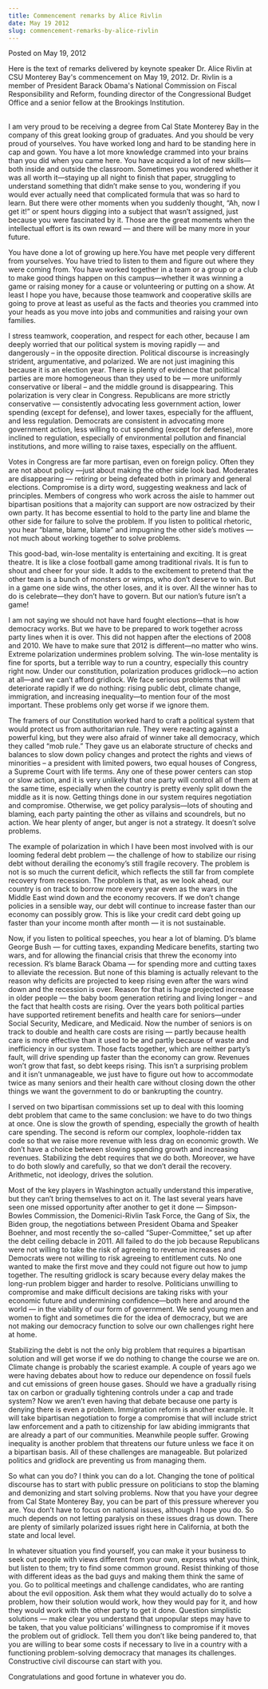 ```yaml
---
title: Commencement remarks by Alice Rivlin
date: May 19 2012
slug: commencement-remarks-by-alice-rivlin
---
```


 



<span class="date">Posted on May 19, 2012    </span>
<p>Here is the text of remarks delivered by keynote speaker Dr.
Alice Rivlin at CSU Monterey Bay&apos;s commencement on May 19,
2012.&#xA0;Dr. Rivlin is a member of President Barack Obama&apos;s
National Commission on Fiscal Responsibility and Reform, founding
director of the Congressional Budget Office and a senior fellow at
the Brookings Institution.</p>
<p><br>
I am very proud to be receiving a degree from Cal State Monterey
Bay in the company of this great looking group of graduates. And
you should be very proud of yourselves. You have worked long and
hard to be standing here in cap and gown. You have a lot more
knowledge crammed into your brains than you did when you came here.
You have acquired a lot of new skills&#x2014;both inside and outside the
classroom. Sometimes you wondered whether it was all worth
it&#x2014;staying up all night to finish that paper, struggling to
understand something that didn&#x2019;t make sense to you, wondering if
you would ever actually need that complicated formula that was so
hard to learn. But there were other moments when you suddenly
thought, &#x201C;Ah, now I get it!&#x201D; or spent hours digging into a subject
that wasn&#x2019;t assigned, just because you were fascinated by it. Those
are the great moments when the intellectual effort is its own
reward &#x2014; and there will be many more in your future.</br></p>
<p>You have done a lot of growing up here.You have met people very
different from yourselves. You have tried to listen to them and
figure out where they were coming from. You have worked together in
a team or a group or a club to make good things happen on this
campus&#x2014;whether it was winning a game or raising money for a cause
or volunteering or putting on a show. At least I hope you have,
because those teamwork and cooperative skills are going to prove at
least as useful as the facts and theories you crammed into your
heads as you move into jobs and communities and raising your own
families.</p>
<p>I stress teamwork, cooperation, and respect for each other,
because I am deeply worried that our political system is moving
rapidly &#x2014; and dangerously &#x2013; in the opposite direction. Political
discourse is increasingly strident, argumentative, and polarized.
We are not just imagining this because it is an election year.
There is plenty of evidence that political parties are more
homogeneous than they used to be &#x2014; more uniformly conservative or
liberal &#x2013; and the middle ground is disappearing. This polarization
is very clear in Congress. Republicans are more strictly
conservative &#x2014; consistently advocating less government action,
lower spending (except for defense), and lower taxes, especially
for the affluent, and less regulation. Democrats are consistent in
advocating more government action, less willing to cut spending
(except for defense), more inclined to regulation, especially of
environmental pollution and financial institutions, and more
willing to raise taxes, especially on the affluent.</p>
<p>Votes in Congress are far more partisan, even on foreign policy.
Often they are not about policy &#x2014;just about making the other side
look bad. Moderates are disappearing &#x2014; retiring or being defeated
both in primary and general elections. Compromise is a dirty word,
suggesting weakness and lack of principles. Members of congress who
work across the aisle to hammer out bipartisan positions that a
majority can support are now ostracized by their own party. It has
become essential to hold to the party line and blame the other side
for failure to solve the problem. If you listen to political
rhetoric, you hear &#x201C;blame, blame, blame&#x201D; and impugning the other
side&#x2019;s motives &#x2014; not much about working together to solve
problems.</p>
<p>This good-bad, win-lose mentality is entertaining and exciting.
It is great theatre. It is like a close football game among
traditional rivals. It is fun to shout and cheer for your side. It
adds to the excitement to pretend that the other team is a bunch of
monsters or wimps, who don&#x2019;t deserve to win. But in a game one side
wins, the other loses, and it is over. All the winner has to do is
celebrate&#x2014;they don&#x2019;t have to govern. But our nation&#x2019;s future isn&#x2019;t
a game!</p>
<p>I am not saying we should not have hard fought elections&#x2014;that is
how democracy works. But we have to be prepared to work together
across party lines when it is over. This did not happen after the
elections of 2008 and 2010. We have to make sure that 2012 is
different&#x2014;no matter who wins. Extreme polarization undermines
problem solving. The win-lose mentality is fine for sports, but a
terrible way to run a country, especially this country right now.
Under our constitution, polarization produces gridlock&#x2014;no action at
all&#x2014;and we can&#x2019;t afford gridlock. We face serious problems that
will deteriorate rapidly if we do nothing: rising public debt,
climate change, immigration, and increasing inequality&#x2014;to mention
four of the most important. These problems only get worse if we
ignore them.</p>
<p>The framers of our Constitution worked hard to craft a political
system that would protect us from authoritarian rule. They were
reacting against a powerful king, but they were also afraid of
winner take all democracy, which they called &#x201C;mob rule.&#x201D; They gave
us an elaborate structure of checks and balances to slow down
policy changes and protect the rights and views of minorities &#x2013; a
president with limited powers, two equal houses of Congress, a
Supreme Court with life terms. Any one of these power centers can
stop or slow action, and it is very unlikely that one party will
control all of them at the same time, especially when the country
is pretty evenly split down the middle as it is now. Getting things
done in our system requires negotiation and compromise. Otherwise,
we get policy paralysis&#x2014;lots of shouting and blaming, each party
painting the other as villains and scoundrels, but no action. We
hear plenty of anger, but anger is not a strategy. It doesn&#x2019;t solve
problems.</p>
<p>The example of polarization in which I have been most involved
with is our looming federal debt problem &#x2014; the challenge of how to
stabilize our rising debt without derailing the economy&#x2019;s still
fragile recovery. The problem is not is so much the current
deficit, which reflects the still far from complete recovery from
recession. The problem is that, as we look ahead, our country is on
track to borrow more every year even as the wars in the Middle East
wind down and the economy recovers. If we don&#x2019;t change policies in
a sensible way, our debt will continue to increase faster than our
economy can possibly grow. This is like your credit card debt going
up faster than your income month after month &#x2014; it is not
sustainable.</p>
<p>Now, if you listen to political speeches, you hear a lot of
blaming. D&#x2019;s blame George Bush &#x2014; for cutting taxes, expanding
Medicare benefits, starting two wars, and for allowing the
financial crisis that threw the economy into recession. R&#x2019;s blame
Barack Obama &#x2014; for spending more and cutting taxes to alleviate the
recession. But none of this blaming is actually relevant to the
reason why deficits are projected to keep rising even after the
wars wind down and the recession is over. Reason for that is huge
projected increase in older people &#x2014; the baby boom generation
retiring and living longer &#x2013; and the fact that health costs are
rising. Over the years both political parties have supported
retirement benefits and health care for seniors&#x2014;under Social
Security, Medicare, and Medicaid. Now the number of seniors is on
track to double and health care costs are rising &#x2014; partly because
health care is more effective than it used to be and partly because
of waste and inefficiency in our system. Those facts together,
which are neither party&#x2019;s fault, will drive spending up faster than
the economy can grow. Revenues won&#x2019;t grow that fast, so debt keeps
rising. This isn&#x2019;t a surprising problem and it isn&#x2019;t unmanageable,
we just have to figure out how to accommodate twice as many seniors
and their health care without closing down the other things we want
the government to do or bankrupting the country.</p>
<p>I served on two bipartisan commissions set up to deal with this
looming debt problem that came to the same conclusion: we have to
do two things at once. One is slow the growth of spending,
especially the growth of health care spending. The second is reform
our complex, loophole-ridden tax code so that we raise more revenue
with less drag on economic growth. We don&#x2019;t have a choice between
slowing spending growth and increasing revenues. Stabilizing the
debt requires that we do both. Moreover, we have to do both slowly
and carefully, so that we don&#x2019;t derail the recovery. Arithmetic,
not ideology, drives the solution.</p>
<p>Most of the key players in Washington actually understand this
imperative, but they can&#x2019;t bring themselves to act on it. The last
several years have seen one missed opportunity after another to get
it done &#x2014; Simpson-Bowles Commission, the Domenici-Rivlin Task
Force, the Gang of Six, the Biden group, the negotiations between
President Obama and Speaker Boehner, and most recently the
so-called &#x201C;Super-Committee,&#x201D; set up after the debt ceiling debacle
in 2011. All failed to do the job because Republicans were not
willing to take the risk of agreeing to revenue increases and
Democrats were not willing to risk agreeing to entitlement cuts. No
one wanted to make the first move and they could not figure out how
to jump together. The resulting gridlock is scary because every
delay makes the long-run problem bigger and harder to resolve.
Politicians unwilling to compromise and make difficult decisions
are taking risks with your economic future and undermining
confidence&#x2014;both here and around the world &#x2014; in the viability of our
form of government. We send young men and women to fight and
sometimes die for the idea of democracy, but we are not making our
democracy function to solve our own challenges right here at
home.</p>
<p>Stabilizing the debt is not the only big problem that requires a
bipartisan solution and will get worse if we do nothing to change
the course we are on. Climate change is probably the scariest
example. A couple of years ago we were having debates about how to
reduce our dependence on fossil fuels and cut emissions of green
house gases. Should we have a gradually rising tax on carbon or
gradually tightening controls under a cap and trade system? Now we
aren&#x2019;t even having that debate because one party is denying there
is even a problem. Immigration reform is another example. It will
take bipartisan negotiation to forge a compromise that will include
strict law enforcement and a path to citizenship for law abiding
immigrants that are already a part of our communities. Meanwhile
people suffer. Growing inequality is another problem that threatens
our future unless we face it on a bipartisan basis. All of these
challenges are manageable. But polarized politics and gridlock are
preventing us from managing them.</p>
<p>So what can you do? I think you can do a lot. Changing the tone
of political discourse has to start with public pressure on
politicians to stop the blaming and demonizing and start solving
problems. Now that you have your degree from Cal State Monterey
Bay, you can be part of this pressure wherever you are. You don&#x2019;t
have to focus on national issues, although I hope you do. So much
depends on not letting paralysis on these issues drag us down.
There are plenty of similarly polarized issues right here in
California, at both the state and local level.</p>
<p>In whatever situation you find yourself, you can make it your
business to seek out people with views different from your own,
express what you think, but listen to them; try to find some common
ground. Resist thinking of those with different ideas as the bad
guys and making them think the same of you. Go to political
meetings and challenge candidates, who are ranting about the evil
opposition. Ask them what they would actually do to solve a
problem, how their solution would work, how they would pay for it,
and how they would work with the other party to get it done.
Question simplistic solutions &#x2014; make clear you understand that
unpopular steps may have to be taken, that you value politicians&#x2019;
willingness to compromise if it moves the problem out of gridlock.
Tell them you don&#x2019;t like being pandered to, that you are willing to
bear some costs if necessary to live in a country with a
functioning problem-solving democracy that manages its challenges.
Constructive civil discourse can start with you.</p>
<p>Congratulations and good fortune in whatever you do.<br>
&#xA0;</br></p>





```
